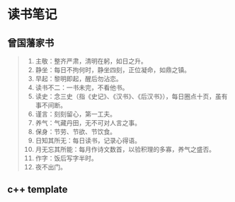 # 读书笔记


## 曾国藩家书

> 1. 主敬：整齐严肃，清明在躬，如日之升。
> 2. 静坐：每日不拘何时，静坐四刻，正位凝命，如鼎之镇。
> 3. 早起：黎明即起，醒后勿沾恋。
> 4. 读书不二：一书未完，不看他书。
> 5. 读史：念三史（指《史记》、《汉书》、《后汉书》），每日圈点十页，虽有事不间断。
> 6. 谨言：刻刻留心，第一工夫。
> 7. 养气：气藏丹田，无不可对人言之事。
> 8. 保身：节劳、节欲、节饮食。
> 9. 日知其所无：每日读书，记录心得语。
> 10. 月无忘其所能：每月作诗文数首，以验积理的多寡，养气之盛否。
> 11. 作字：饭后写字半时。
> 12. 夜不出门。

## c++ template

